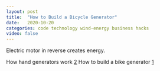 ```yaml
---
layout: post
title:  "How to Build a Bicycle Generator"
date:   2020-10-20
categories: code technology wind-energy business hacks
video: false
---
```


Electric motor in reverse creates energy.  

How hand generators work [2]
How to build a bike generator [1]

[1]:  //www.instructables.com/How-to-Build-a-Bicycle-Generator-1/
[2]: //electronics.howstuffworks.com/gadgets/travel/hand-powered-generators.htm
